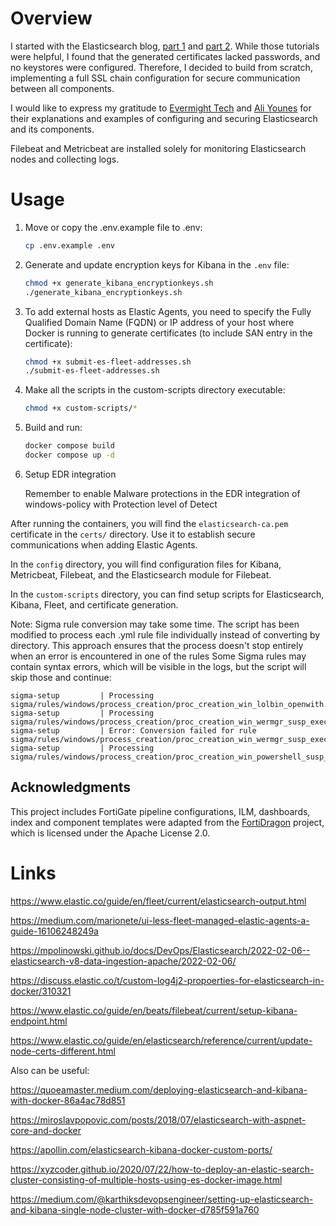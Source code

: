 # Overview

I started with the Elasticsearch blog, [part 1](https://www.elastic.co/blog/getting-started-with-the-elastic-stack-and-docker-compose) and [part 2](https://www.elastic.co/blog/getting-started-with-the-elastic-stack-and-docker-compose-part-2). While those tutorials were helpful, I found that the generated certificates lacked passwords, and no keystores were configured. Therefore, I decided to build from scratch, implementing a full SSL chain configuration for secure communication between all components.

I would like to express my gratitude to [Evermight Tech](https://www.youtube.com/@evermightsystems) and [Ali Younes](https://www.youtube.com/@AliYounesGo4IT) for their explanations and examples of configuring and securing Elasticsearch and its components.

Filebeat and Metricbeat are installed solely for monitoring Elasticsearch nodes and collecting logs.

# Usage

1. Move or copy the .env.example file to .env:

    ```bash
    cp .env.example .env
    ```
    
2. Generate and update encryption keys for Kibana in the `.env` file:

    ```bash
    chmod +x generate_kibana_encryptionkeys.sh
    ./generate_kibana_encryptionkeys.sh
    ```

3. To add external hosts as Elastic Agents, you need to specify the Fully Qualified Domain Name (FQDN) or IP address of your host where Docker is running to generate certificates (to include SAN entry in the certificate):

    ```bash
    chmod +x submit-es-fleet-addresses.sh
    ./submit-es-fleet-addresses.sh
    ```

4. Make all the scripts in the custom-scripts directory executable:

    ```bash
    chmod +x custom-scripts/*
    ```

5. Build and run:

    ```bash
    docker compose build
    docker compose up -d
    ```

5. Setup EDR integration

    Remember to enable Malware protections in the EDR integration of windows-policy with Protection level of Detect

After running the containers, you will find the `elasticsearch-ca.pem` certificate in the `certs/` directory. Use it to establish secure communications when adding Elastic Agents.

In the `config` directory, you will find configuration files for Kibana, Metricbeat, Filebeat, and the Elasticsearch module for Filebeat.

In the `custom-scripts` directory, you can find setup scripts for Elasticsearch, Kibana, Fleet, and certificate generation.

Note: Sigma rule conversion may take some time. The script has been modified to process each .yml rule file individually instead of converting by directory. This approach ensures that the process doesn't stop entirely when an error is encountered in one of the rules Some Sigma rules may contain syntax errors, which will be visible in the logs, but the script will skip those and continue:

```
sigma-setup         | Processing sigma/rules/windows/process_creation/proc_creation_win_lolbin_openwith.yml...
sigma-setup         | Processing sigma/rules/windows/process_creation/proc_creation_win_wermgr_susp_exec_location.yml...
sigma-setup         | Error: Conversion failed for rule sigma/rules/windows/process_creation/proc_creation_win_wermgr_susp_exec_location.yml
sigma-setup         | Processing sigma/rules/windows/process_creation/proc_creation_win_powershell_susp_ps_appdata.yml...
```

## Acknowledgments

This project includes FortiGate pipeline configurations, ILM, dashboards, index and component templates were adapted from the [FortiDragon](https://github.com/enotspe/fortinet-2-elasticsearch/tree/master) project, which is licensed under the Apache License 2.0.

# Links

https://www.elastic.co/guide/en/fleet/current/elasticsearch-output.html

https://medium.com/marionete/ui-less-fleet-managed-elastic-agents-a-guide-16106248249a

https://mpolinowski.github.io/docs/DevOps/Elasticsearch/2022-02-06--elasticsearch-v8-data-ingestion-apache/2022-02-06/

https://discuss.elastic.co/t/custom-log4j2-propoerties-for-elasticsearch-in-docker/310321

https://www.elastic.co/guide/en/beats/filebeat/current/setup-kibana-endpoint.html

https://www.elastic.co/guide/en/elasticsearch/reference/current/update-node-certs-different.html

Also can be useful:

https://quoeamaster.medium.com/deploying-elasticsearch-and-kibana-with-docker-86a4ac78d851

https://miroslavpopovic.com/posts/2018/07/elasticsearch-with-aspnet-core-and-docker

https://apollin.com/elasticsearch-kibana-docker-custom-ports/

https://xyzcoder.github.io/2020/07/22/how-to-deploy-an-elastic-search-cluster-consisting-of-multiple-hosts-using-es-docker-image.html

https://medium.com/@karthiksdevopsengineer/setting-up-elasticsearch-and-kibana-single-node-cluster-with-docker-d785f591a760
